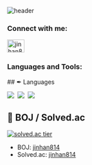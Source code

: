 ![header](https://capsule-render.vercel.app/api?type=waving&color=87CEFA&text=%20JinHanPark%20%20&height=200&fontSize=100&fontColor=FFFFFF)

<h3 align="left">Connect with me:</h3>
<p align="left">
<a href="https://codeforces.com/profile/jinhan814" target="blank"><img align="center" src="https://cdn.jsdelivr.net/npm/simple-icons@3.0.1/icons/codeforces.svg" alt="jinhan814" height="30" width="40" /></a>
</p>

<h3 align="left">Languages and Tools:</h3>
## ✒ Languages

<p align="left">
<img src="https://img.shields.io/badge/Python-3766AB?style=flat-square&logo=Python&logoColor=white"/></a>&nbsp 
<img src="https://img.shields.io/badge/C++-00599C?style=flat-square&logo=C%2B%2B&logoColor=white"/></a>&nbsp 
<img src="https://img.shields.io/badge/C-A8B9CC?style=flat-square&logo=C&logoColor=white"/></a>&nbsp 
</p>

## 💎 BOJ / Solved.ac

[![solved.ac tier](http://mazassumnida.wtf/api/v2/generate_badge?boj=jinhan814)](https://solved.ac/jinhan814)

- BOJ: [jinhan814](https://www.acmicpc.net/user/jinhan814)
- Solved.ac: [jinhan814](https://solved.ac/profile/jinhan814)
